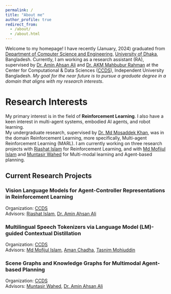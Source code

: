 ```yaml
---
permalink: /
title: "About me"
author_profile: true
redirect_from:
  - /about/
  - /about.html
---
```


Welcome to my homepage! I have recently (January, 2024) graduated from [Department of Computer Science and Engineering](https://du.ac.bd/programDetails/CSE/396), [University of Dhaka](https://en.wikipedia.org/wiki/University_of_Dhaka), Bangladesh. Currently, I am working as a research assistant (RA), supervised by [Dr. Amin Ahsan Ali](http://www.cse.iub.edu.bd/faculties/53) and [Dr. AKM Mahbubur Rahman](http://www.cse.iub.edu.bd/faculties/56) at the Center for Computational & Data Sciences ([CCDS](https://ccds.ai/)), Independent University Bangladesh. *My goal for the near future is to pursue a graduate degree in a domain that aligns with my research interests*.

# Research Interests
My primary interest is in the field of **Reinforcement Learning**. I also have a keen interest in multi-agent systems, embodied AI agents, and robot learning. <br> 
My undergraduate research, supervised by [Dr. Md Mosaddek Khan](https://mmkhansajeeb.com/), was in the domain Reinforcement Learning, more specifically, Multi-agent Reinforcement Learning (MARL). I am currently working on three research projects with [Riashat Islam](https://riashat.github.io/) for Reinforcement Learning, and with [Md Mofijul Islam](https://mmiakashs.github.io/) and [Muntasir Wahed](https://mwahed.com/) for Multi-modal learning and Agent-based planning.

## Current Research Projects

### Vision Language Models for Agent-Controller Representations in Reinforcement Learning  
Organization: [CCDS](https://ccds.ai/)  
Advisors: [Riashat Islam](https://riashat.github.io/), [Dr. Amin Ahsan Ali](https://ccds.ai/entry/amin-ali/)  
<!-- **Responsibilities:** Exploring VLM representations for agent control, leveraging inverse dynamics models for control-relevant latent representations. Currently developing a codebase using VLM models (e.g., BLIP-2, LLaVA) and evaluating in RL environments like Matterport, Habitat, and Softgym. -->


### Multilingual Speech Tokenizers via Language Model (LM)-guided Contextual Distillation  
Organization: [CCDS](https://ccds.ai/)  
Advisors: [Md Mofijul Islam](https://mmiakashs.github.io/), [Aman Chadha](https://aman.info/), [Tasnim Mohiuddin](https://taasnim.github.io/)  
<!-- **Responsibilities:** Building on [DM-Codec](https://openreview.net/forum?id=UFwefiypla), working with LM-guided contextual distillation for speech tokenizers. Currently applying it to the Multilingual LibriSpeech (MLS) dataset with audio preprocessing (e.g., [lhotse](https://github.com/lhotse-speech/lhotse)) to improve speech tokenization for multiple languages. -->

### Scene Graphs and Knowledge Graphs for Multimodal Agent-based Planning  
Organization: [CCDS](https://ccds.ai/)  
Advisors: [Muntasir Wahed](https://mwahed.com/), [Dr. Amin Ahsan Ali](https://ccds.ai/entry/amin-ali/)  
<!-- **Responsibilities:** Investigating agent-based reasoning and chain-of-thought methods for Visual Question Answering (VQA). Currently employing Scene Graphs and Knowledge Graphs with custom datasets for QA tasks. -->

<!-- 
## Research Questions

## Research Collaboration -->

<!-- ### Reinforcement Learning
My undergraduate research endeavors led me to develop a strong interest in the broader domain of sequential decision making, planning under uncertainty, and coordination among autonomous agent. My *undergraduate thesis*, titled *"Learning to Cooperate Among Heterogeneous Agents via Intrinsic Rewards"*, was in the domain Reinforcement Learning, more specifically, Multi-agent Reinforcement Learning (MARL). 

### Multi-Modal Learning
I’m intrigued by the recent advances in Multi-Modal Learning research, and see it as a key area in the next AI revolution, as integrating multiple modalities will essential for autonomous agents in real-world. Currently at CCDS, I am actively involved in multiple projects related to LMMs - incorporating mixture-of-experts in LMMs for improving the efficiency, scalability and performance, integrating multi-agent based solutions to LMM frameworks for multi-task generalizability, and improving the performance of LMMs on false-premise based datasets & multi-modal reasoning tasks.

### Robot Learning
Despite my limited exposure to this research field, I am also interested in the development intelligent robotic systems that can perceive, plan, and act in complex environments and improve performance with experience. I am exploring recent researches that enable machines to exhibit flexible and adaptable behavior, acquired autonomously through learning. -->

<!-- This is the front page of a website that is powered by the [academicpages template](https://github.com/academicpages/academicpages.github.io) and hosted on GitHub pages. [GitHub pages](https://pages.github.com) is a free service in which websites are built and hosted from code and data stored in a GitHub repository, automatically updating when a new commit is made to the respository. This template was forked from the [Minimal Mistakes Jekyll Theme](https://mmistakes.github.io/minimal-mistakes/) created by Michael Rose, and then extended to support the kinds of content that academics have: publications, talks, teaching, a portfolio, blog posts, and a dynamically-generated CV. You can fork [this repository](https://github.com/academicpages/academicpages.github.io) right now, modify the configuration and markdown files, add your own PDFs and other content, and have your own site for free, with no ads! An older version of this template powers my own personal website at [stuartgeiger.com](http://stuartgeiger.com), which uses [this Github repository](https://github.com/staeiou/staeiou.github.io).

A data-driven personal website
======
Like many other Jekyll-based GitHub Pages templates, academicpages makes you separate the website's content from its form. The content & metadata of your website are in structured markdown files, while various other files constitute the theme, specifying how to transform that content & metadata into HTML pages. You keep these various markdown (.md), YAML (.yml), HTML, and CSS files in a public GitHub repository. Each time you commit and push an update to the repository, the [GitHub pages](https://pages.github.com/) service creates static HTML pages based on these files, which are hosted on GitHub's servers free of charge.

Many of the features of dynamic content management systems (like Wordpress) can be achieved in this fashion, using a fraction of the computational resources and with far less vulnerability to hacking and DDoSing. You can also modify the theme to your heart's content without touching the content of your site. If you get to a point where you've broken something in Jekyll/HTML/CSS beyond repair, your markdown files describing your talks, publications, etc. are safe. You can rollback the changes or even delete the repository and start over -- just be sure to save the markdown files! Finally, you can also write scripts that process the structured data on the site, such as [this one](https://github.com/academicpages/academicpages.github.io/blob/master/talkmap.ipynb) that analyzes metadata in pages about talks to display [a map of every location you've given a talk](https://academicpages.github.io/talkmap.html).

Getting started
======
1. Register a GitHub account if you don't have one and confirm your e-mail (required!)
1. Fork [this repository](https://github.com/academicpages/academicpages.github.io) by clicking the "fork" button in the top right.
1. Go to the repository's settings (rightmost item in the tabs that start with "Code", should be below "Unwatch"). Rename the repository "[your GitHub username].github.io", which will also be your website's URL.
1. Set site-wide configuration and create content & metadata (see below -- also see [this set of diffs](http://archive.is/3TPas) showing what files were changed to set up [an example site](https://getorg-testacct.github.io) for a user with the username "getorg-testacct")
1. Upload any files (like PDFs, .zip files, etc.) to the files/ directory. They will appear at https://[your GitHub username].github.io/files/example.pdf.
1. Check status by going to the repository settings, in the "GitHub pages" section

Site-wide configuration
------
The main configuration file for the site is in the base directory in [_config.yml](https://github.com/academicpages/academicpages.github.io/blob/master/_config.yml), which defines the content in the sidebars and other site-wide features. You will need to replace the default variables with ones about yourself and your site's github repository. The configuration file for the top menu is in [_data/navigation.yml](https://github.com/academicpages/academicpages.github.io/blob/master/_data/navigation.yml). For example, if you don't have a portfolio or blog posts, you can remove those items from that navigation.yml file to remove them from the header.

Create content & metadata
------
For site content, there is one markdown file for each type of content, which are stored in directories like _publications, _talks, _posts, _teaching, or _pages. For example, each talk is a markdown file in the [_talks directory](https://github.com/academicpages/academicpages.github.io/tree/master/_talks). At the top of each markdown file is structured data in YAML about the talk, which the theme will parse to do lots of cool stuff. The same structured data about a talk is used to generate the list of talks on the [Talks page](https://academicpages.github.io/talks), each [individual page](https://academicpages.github.io/talks/2012-03-01-talk-1) for specific talks, the talks section for the [CV page](https://academicpages.github.io/cv), and the [map of places you've given a talk](https://academicpages.github.io/talkmap.html) (if you run this [python file](https://github.com/academicpages/academicpages.github.io/blob/master/talkmap.py) or [Jupyter notebook](https://github.com/academicpages/academicpages.github.io/blob/master/talkmap.ipynb), which creates the HTML for the map based on the contents of the _talks directory).

**Markdown generator**

I have also created [a set of Jupyter notebooks](https://github.com/academicpages/academicpages.github.io/tree/master/markdown_generator
) that converts a CSV containing structured data about talks or presentations into individual markdown files that will be properly formatted for the academicpages template. The sample CSVs in that directory are the ones I used to create my own personal website at stuartgeiger.com. My usual workflow is that I keep a spreadsheet of my publications and talks, then run the code in these notebooks to generate the markdown files, then commit and push them to the GitHub repository.

How to edit your site's GitHub repository
------
Many people use a git client to create files on their local computer and then push them to GitHub's servers. If you are not familiar with git, you can directly edit these configuration and markdown files directly in the github.com interface. Navigate to a file (like [this one](https://github.com/academicpages/academicpages.github.io/blob/master/_talks/2012-03-01-talk-1.md) and click the pencil icon in the top right of the content preview (to the right of the "Raw | Blame | History" buttons). You can delete a file by clicking the trashcan icon to the right of the pencil icon. You can also create new files or upload files by navigating to a directory and clicking the "Create new file" or "Upload files" buttons.

Example: editing a markdown file for a talk
![Editing a markdown file for a talk](/images/editing-talk.png)

For more info
------
More info about configuring academicpages can be found in [the guide](https://academicpages.github.io/markdown/). The [guides for the Minimal Mistakes theme](https://mmistakes.github.io/minimal-mistakes/docs/configuration/) (which this theme was forked from) might also be helpful.  -->
